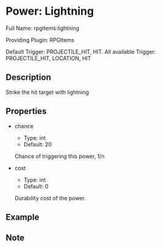 # Power: Lightning

Full Name: rpgitems:lightning

Providing Plugin: RPGItems

Default Trigger: PROJECTILE_HIT, HIT. All available Trigger: PROJECTILE_HIT, LOCATION, HIT

<!-- beginCustomHeader -->
<!-- endCustomHeader -->

## Description

Strike the hit target with lightning
<!-- beginCustomDescription -->
<!-- endCustomDescription -->

## Properties

* chance

  * Type: int
  * Default: 20

  Chance of triggering this power, 1/n

* cost

  * Type: int
  * Default: 0

  Durability cost of the power.


<!-- beginCustomProperties -->
<!-- endCustomProperties -->

## Example

<!-- beginCustomExample -->
<!-- endCustomExample -->

## Note

<!-- beginCustomNote -->
<!-- endCustomNote -->